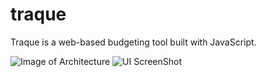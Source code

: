 # traque
Traque is a web-based budgeting tool built with JavaScript.

![Image of Architecture](https://i.ibb.co/ZfK5Gmd/js.png)
![UI ScreenShot](https://i.ibb.co/TBL1nC4/UI-SS.png)
